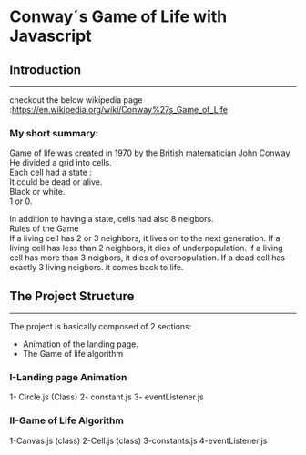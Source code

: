 # Conway´s Game of Life with Javascript

## Introduction

---

checkout the below wikipedia page :https://en.wikipedia.org/wiki/Conway%27s_Game_of_Life

### My short summary:

Game of life was created in 1970 by the British matematician John Conway.
<br>
He divided a grid into cells.
<br>
Each cell had a state :
<br>
It could be dead or alive.
<br>
Black or white.
<br>
1 or 0.
<br>

In addition to having a state, cells had also 8 neigbors.
<br>
Rules of the Game
<br>
If a living cell has 2 or 3 neighbors, it lives on to the next generation.
If a living cell has less than 2 neighbors, it dies of underpopulation.
If a living cell has more than 3 neigbors, it dies of overpopulation.
If a dead cell has exactly 3 living neigbors. it comes back to life.

## The Project Structure

---

The project is basically composed of 2 sections:

- Animation of the landing page.
- The Game of life algorithm

### I-Landing page Animation

1- Circle.js (Class)
2- constant.js
3- eventListener.js

### II-Game of Life Algorithm

1-Canvas.js (class)
2-Cell.js (class)
3-constants.js
4-eventListener.js
